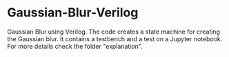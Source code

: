 # Gaussian-Blur-Verilog
Gaussian Blur using Verilog. The code creates a state machine for creating the Gaussian blur. It contains a testbench and a test on a Jupyter notebook. For more details check the folder "explanation".
